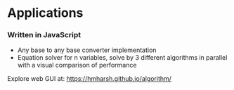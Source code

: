 # Applications
### Written in JavaScript
- Any base to any base converter implementation
- Equation solver for n variables, solve by 3 different algorithms in parallel with a visual comparison of performance 


Explore web GUI at: https://hmharsh.github.io/algorithm/
